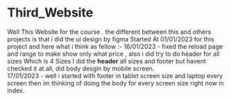 # Third_Website
 Well This Website for the course . the different between this and others projects is that i did the ui design by figma
Started At 01/01/2023 for this project and here what i think as fellow :-
16/01/2023  - fixed the reload page and range to make show only what price , also i did try to do header for all sizes Which is 4 Sizes I did the <b>header</b> all     sizes and footer but havent checked it at all, did body desgin by mobile screen.<br>
17/01/2023 - well i started with footer in tablet screen size and laptop every screen then im thinking of doing the body for every screen size right now in index.
